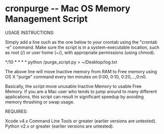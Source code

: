 cronpurge -- Mac OS Memory Management Script
============================================

USAGE INSTRUCTIONS:

Simply add a line such as the one below to your crontab using the "crontab -e" command. Make sure the script is in a system-executable location, such as root (/) or user home (~/), with appropriate permissions (using chmod).

*/10 * * * * python /purge_script.py > ~/Desktop/log.txt

The above line will move Inactive memory from RAM to Free memory using OS X "purge" command every ten minutes on 0:00, 0:10, 0:20,...,0:n0.

Basically, the script move unusable Inactive Memory to usable Free Memory. If you are a Mac user who tends to jump around to many different applications, this script can result in significant speedup by avoiding memory thrashing or swap usage.

REQUIRES:

Xcode v4.x Command Line Tools or greater (earlier versions are untested).
Python v2.x or greater (earlier versions are untested).
